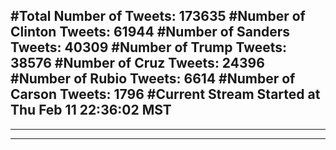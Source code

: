 #Total Number of Tweets: 173635 
#Number of Clinton Tweets: 61944
#Number of Sanders Tweets: 40309
#Number of Trump Tweets: 38576
#Number of Cruz Tweets: 24396
#Number of Rubio Tweets: 6614
#Number of Carson Tweets: 1796
#Current Stream Started at Thu Feb 11 22:36:02 MST
---
---
---
